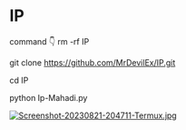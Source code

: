 # IP
command 👇
rm -rf IP

git clone https://github.com/MrDevilEx/IP.git

cd IP

python Ip-Mahadi.py

[![Screenshot-20230821-204711-Termux.jpg](https://i.postimg.cc/rs0gsHRK/Screenshot-20230821-204711-Termux.jpg)](https://postimg.cc/4HGpFB5g)
